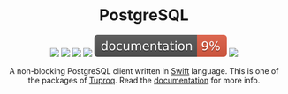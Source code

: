 <div align="center">
    <h1>PostgreSQL</h1>
    <p>
        <a href="https://swift.org/download/#releases"><img src="https://img.shields.io/badge/swift-5.5+-brightgreen.svg" /></a>
        <a href="https://github.com/tuproq/postgresql/blob/master/LICENSE/"><img src="https://img.shields.io/badge/license-MIT-brightgreen.svg" /></a>
        <a href="https://github.com/tuproq/postgresql/actions"><img src="https://github.com/tuproq/postgresql/workflows/ci/badge.svg" /></a>
        <a href="https://codecov.io/gh/tuproq/postgresql"><img src="https://codecov.io/gh/tuproq/postgresql/branch/master/graph/badge.svg?token=AK2GQDVX6T" /></a>
        <a href="https://tuproq.dev/postgresql/"><img src="https://github.com/tuproq/postgresql/raw/gh-pages/badge.svg" /></a>
        <a href="https://github.com/tuproq/postgresql/blob/master/CONTRIBUTING.md"><img src="https://img.shields.io/badge/contributing-guide-brightgreen.svg" /></a>
    </p>
    <p>A non-blocking PostgreSQL client written in <a href="https://swift.org">Swift</a> language. This is one of the packages of <a href="https://tuproq.dev">Tuproq</a>. Read the <a href="https://docs.tuproq.dev">documentation</a> for more info.</p>
</div>
